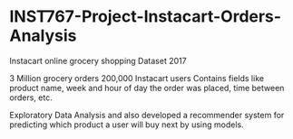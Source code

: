 # INST767-Project-Instacart-Orders-Analysis
Instacart online grocery shopping Dataset 2017

3 Million grocery orders 200,000 Instacart users Contains fields like product name, week and hour of day the order was placed, time between orders, etc.

Exploratory Data Analysis and also developed a recommender system for predicting which product a user will buy next by using models.
